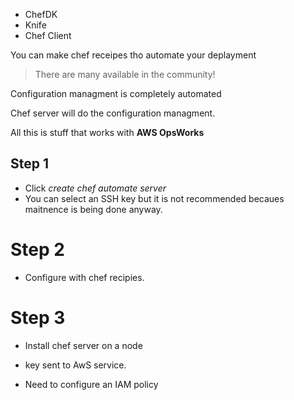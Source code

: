 + ChefDK
+ Knife
+ Chef Client

You can make chef receipes tho automate your deplayment
> There are many available in the community!

Configuration managment is completely automated

Chef server will do the configuration managment.

All this is stuff that works with **AWS OpsWorks**

## Step 1

+ Click _create chef automate server_
+ You can select an SSH key but it is not recommended becaues maitnence is being done anyway.

# Step 2

+ Configure with chef recipies.

# Step 3

+ Install chef server on a node
+ key sent to AwS service.

+ Need to configure an IAM policy
